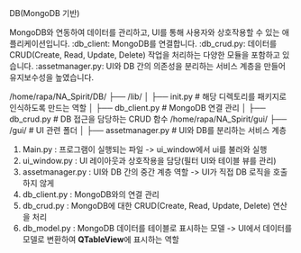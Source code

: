 DB(MongoDB 기반)

MongoDB와 연동하여 데이터를 관리하고, UI를 통해 사용자와 상호작용할 수 있는 애플리케이션입니다. 
:db_client: MongoDB를 연결합니다.
:db_crud.py: 데이터를 CRUD(Create, Read, Update, Delete) 작업을 처리하는 다양한 모듈을 포함하고 있습니다. 
:assetmanager.py: UI와 DB 간의 의존성을 분리하는 서비스 계층을 만들어 유지보수성을 높였습니다.

/home/rapa/NA_Spirit/DB/
├── /lib/
│    ├── init.py                # 해당 디렉토리를 패키지로 인식하도록 만드는 역할
│    ├── db_client.py           # MongoDB 연결 관리
│    ├── db_crud.py             # DB 접근을 담당하는 CRUD 함수
/home/rapa/NA_Spirit/gui/
├── /gui/                       # UI 관련 폴더
│    ├── assetmanager.py        # UI와 DB를 분리하는 서비스 계층

1. Main.py : 프로그램이 실행되는 파일 -> ui_window에서 ui를 불러와 실행
2. ui_window.py : UI 레이아웃과 상호작용을 담당(필터 UI와 테이블 뷰를 관리)
3. assetmanager.py : UI와 DB 간의 중간 계층 역할 -> UI가 직접 DB 로직을 호출하지 않게
4. db_client.py : MongoDB와의 연결 관리
5. db_crud.py : MongoDB에 대한 CRUD(Create, Read, Update, Delete) 연산을 처리
6. db_model.py : MongoDB 데이터를 테이블로 표시하는 모델 -> UI에서 데이터를 모델로 변환하여 **QTableView**에 표시하는 역할

